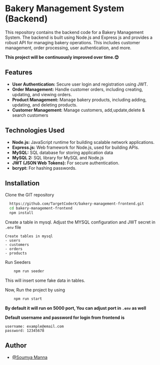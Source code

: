 
# Bakery Management System (Backend)

This repository contains the backend code for a Bakery Management System. The backend is built using Node.js and Express js and provides a robust API for managing bakery operations. This includes customer management, order processing, user authentication, and more.

**This project will be continuously improved over time.😊**




## Features

- **User Authentication:** Secure user login and registration using JWT.
- **Order Management:** Handle customer orders, including creating, updating, and viewing orders.
- **Product Management:** Manage bakery products, including adding, updating, and deleting products.
- **Customer Management:** Manage customers, add,update,delete & search customers

## Technologies Used

- **Node.js:** JavaScript runtime for building scalable network applications.
- **Express.js:** Web framework for Node.js, used for building APIs.
- **MySQL:** SQL database for storing application data
- **MySQL 2:** SQL  library for MySQL and Node.js
- **JWT (JSON Web Tokens):** For secure authentication.
- **bcrypt:** For hashing passwords.


## Installation

Clone the GIT repository

```bash
  https://github.com/TargetCoderX/bakery-management-frontend.git
  cd bakery-management-frontend
  npm install
```
Create a table in mysql. Adjust the MYSQL configuration and JWT secret in ``.env`` file

```
Create tables in mysql 
- users
- customers
- orders
- products
```


Run Seeders
```bash
    npm run seeder
```

This will insert some fake data in tables.

Now, Run the project by using

```bash
    npm run start
```

**By default it will run on 5000 port, You can adjust port in ``.env`` as well**

**Default username and password for login from frontend is**
```
username: example@email.com
password: 12345678
```

    
## Author

- [@Soumya Manna](https://portfolio-frontend-soumya-manna-1999.vercel.app/)

